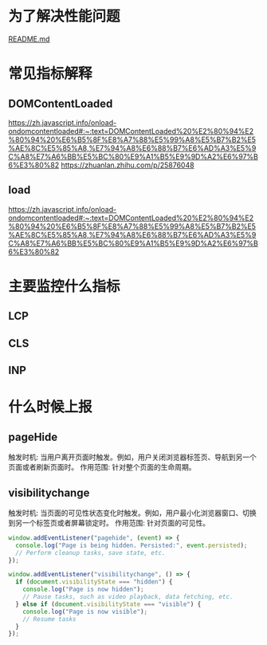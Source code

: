 # 为了解决性能问题
[README.md](../性能优化/README.md)

# 常见指标解释

## DOMContentLoaded

https://zh.javascript.info/onload-ondomcontentloaded#:~:text=DOMContentLoaded%20%E2%80%94%E2%80%94%20%E6%B5%8F%E8%A7%88%E5%99%A8%E5%B7%B2%E5%AE%8C%E5%85%A8,%E7%94%A8%E6%88%B7%E6%AD%A3%E5%9C%A8%E7%A6%BB%E5%BC%80%E9%A1%B5%E9%9D%A2%E6%97%B6%E3%80%82
https://zhuanlan.zhihu.com/p/25876048

## load

https://zh.javascript.info/onload-ondomcontentloaded#:~:text=DOMContentLoaded%20%E2%80%94%E2%80%94%20%E6%B5%8F%E8%A7%88%E5%99%A8%E5%B7%B2%E5%AE%8C%E5%85%A8,%E7%94%A8%E6%88%B7%E6%AD%A3%E5%9C%A8%E7%A6%BB%E5%BC%80%E9%A1%B5%E9%9D%A2%E6%97%B6%E3%80%82

# 主要监控什么指标

## LCP

## CLS

## INP

# 什么时候上报

## pageHide

触发时机: 当用户离开页面时触发。例如，用户关闭浏览器标签页、导航到另一个页面或者刷新页面时。
作用范围: 针对整个页面的生命周期。

## visibilitychange

触发时机: 当页面的可见性状态变化时触发。例如，用户最小化浏览器窗口、切换到另一个标签页或者屏幕锁定时。
作用范围: 针对页面的可见性。

```typescript
window.addEventListener("pagehide", (event) => {
  console.log("Page is being hidden. Persisted:", event.persisted);
  // Perform cleanup tasks, save state, etc.
});

window.addEventListener("visibilitychange", () => {
  if (document.visibilityState === "hidden") {
    console.log("Page is now hidden");
    // Pause tasks, such as video playback, data fetching, etc.
  } else if (document.visibilityState === "visible") {
    console.log("Page is now visible");
    // Resume tasks
  }
});
```
